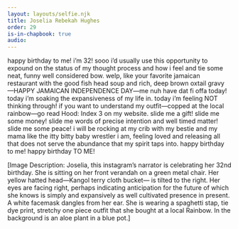 ```yaml
---
layout: layouts/selfie.njk
title: Joselia Rebekah Hughes
order: 29
is-in-chapbook: true
audio: 
---
```

happy birthday to me! i’m 32! sooo i’d usually use this opportunity to expound on the status of my thought process and how i feel and tie some neat, funny well considered bow. welp, like your favorite jamaican restaurant with the good fish head soup and rich, deep brown oxtail gravy —HAPPY JAMAICAN INDEPENDENCE DAY—me nuh have dat fi offa today! today i’m soaking the expansiveness of my life in. today i’m feeling NOT thinking through! if you want to understand my outfit—copped at the local rainbow—go read Hood: Index 3 on my website. slide me a gift! slide me some money! slide me words of precise intention and well timed matter! slide me some peace! i will be rocking at my crib with my bestie and my mama like the itty bitty baby wrestler i am, feeling loved and releasing all that does not serve the abundance that my spirit taps into. happy birthday to me! happy birthday TO ME!

[Image Description: Joselia, this instagram’s narrator is celebrating her 32nd birthday. She is sitting on her front verandah on a green metal chair. Her yellow hatted head—Kangol terry cloth bucket— is tilted to the right. Her eyes are facing right, perhaps indicating anticipation for the future of which she knows is simply and expansively as well cultivated presence in present. A white facemask dangles from her ear. She is wearing a spaghetti stap, tie dye print, stretchy one piece outfit that she bought at a local Rainbow. In the background is an aloe plant in a blue pot.]
